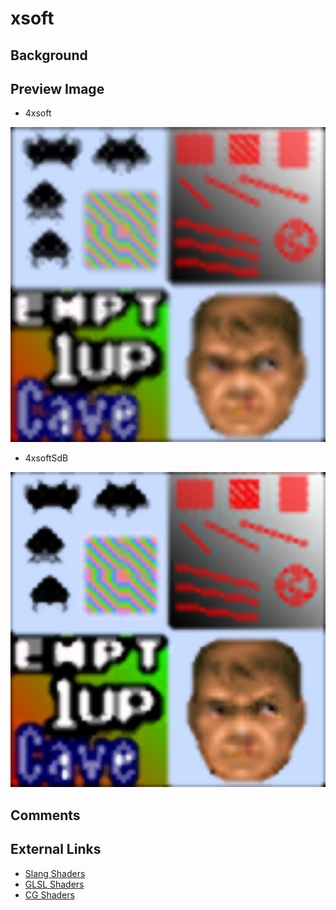 # xsoft

## Background

## Preview Image

* 4xsoft

![](../image/shader/xsoft/4xsoft.png)

* 4xsoftSdB

![](../image/shader/xsoft/4xsoftSdB.png)

## Comments

## External Links

* [Slang Shaders](https://github.com/libretro/slang-shaders)
* [GLSL Shaders](https://github.com/libretro/glsl-shaders)
* [CG Shaders](https://github.com/libretro/common-shaders)
